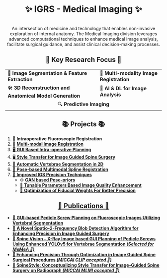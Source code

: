 <h1 align="center">✨ IGRS - Medical Imaging ✨</h1>

<p align="center">
  <br>
  An intersection of medicine and technology that enables non-invasive exploration of internal anatomy. The Medical Imaging division leverages advanced computational techniques to enhance medical image analysis, facilitate surgical guidance, and assist clinical decision-making processes.
</p>

<h2 align="center">🌟 Key Research Focus 🌟</h2>

<table align="center">
  <tr>
    <td>🧬 <b>Image Segmentation & Feature Extraction</b></td>
    <td>🔄 <b>Multi-modality Image Registration</b></td>
  </tr>
  <tr>
    <td>🛠️ <b>3D Reconstruction and Anatomical Model Generation</b></td>
    <td>🤖 <b>AI & DL for Image Analysis</b></td>
  </tr>
  <tr>
    <td colspan="2" align="center">🔍 <b>Predictive Imaging</b></td>
  </tr>
</table>

<h2 align="center">📚 Projects 📚</h2>

<ol>
  <li>🔬 <b>Intraoperative Fluoroscopic Registration</b></li>
  <li>🏥 <b><a href="https://github.com/IGRS-medical-imaging/iVRegMulti-modal Image Registration" target="_blank">Multi-modal Image Registration</b></li>
  <li>🖥️ <b><a href="https://github.com/IGRS-medical-imaging/GUI-planning-" target="_blank">GUI Based Intra-operative Planning</b></li>
  <li>🖥️ <b><a href="https://github.com/IGRS-medical-imaging/Spine-Style" target="_blank">Style Transfer for Image Guided Spine Surgery</b></li>
  <li>🦴 <b>Automatic Vertebrae Segmentation in 2D</b></li>
  <li>📐 <b>Pose-based Multimodal Spline Registration</b></li>
 <li>🤝 <b>Improved IGS Precision Techniques</a></b>
  <ul>
    <li>⚙️ <b><a href="https://github.com/IGRS-medical-imaging/FidGAN" target="_blank">GAN based Pose-priors</b></li>
    <li>🔄 <b>Tunable Parameters Based Image Quality Enhancement</b></li>
    <li>📝 <b><a href="https://github.com/IGRS-medical-imaging/EnPrO" target="_blank">Optimization of Fiducial Weights For Better Precision</b></li>
  </ul>
</li>
</ol>


<h2 align="center">📝 Publications 📝</h2>

<ul>
  <li>📖 <b>GUI-based Pedicle Screw Planning on Fluoroscopic Images Utilizing Vertebral Segmentation</b> </li>
  <li>📖 <b>A Novel Spatio-2-Frequency Blob Detection Algorithm for Enhancing Precision in Image Guided Surgery</li>
  <li>📖 <b>Spine Vision – X-Ray Image based GUI Planning of Pedicle Screws Using Enhanced YOLOv5 for Vertebrae Segmentation</b> <i>(Selected for MeMeA 🥇)</i></li>
<li>📖 <b>Enhancing Precision Through Optimization in Image Guided Spine Surgical Procedures</b> <i>(MICCAI CLIP accepted 🥇)</i></li>
<li>📖 <b>SpineStyle: Conceptualizing Style Transfer for Image-Guided Spine Surgery on Radiograph</b> <i>(MICCAI MLMI accepted 🥇)</i></li>

</ul>
